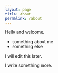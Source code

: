 ```yaml
---
layout: page
title: About
permalink: /about
---
```


Hello and welcome.

* something about me
* something else

I will edit this later.

I write something more.
